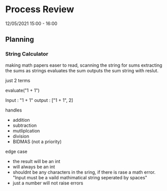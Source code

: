 #  Process Review
12/05/2021 15:00 - 16:00

## Planning

### String Calculator

making math papers easer to read, scanning the string for sums
extracting the sums as strings
evaluates the sum
outputs the sum string with reslut.

just 2 terms

evaluate("1 + 1")

Input : "1 + 1"
output : ["1 + 1", 2]

handles
- addition
- subtraction
- mutliplcation
- division
- BIDMAS (not a priority)

edge case
- the result will be an int
- will always be an int
- shouldnt be any characters in the sring, if there is rase a math error. "Input must be a vaild mathimatical string seperated by spaces"
- just a number will not raise errors


